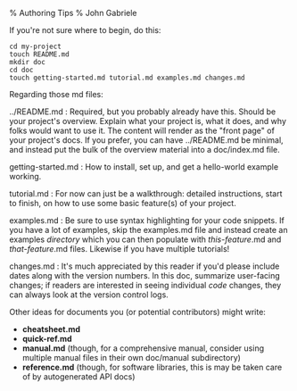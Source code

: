 % Authoring Tips
% John Gabriele

If you're not sure where to begin, do this:

~~~
cd my-project
touch README.md
mkdir doc
cd doc
touch getting-started.md tutorial.md examples.md changes.md
~~~

Regarding those md files:

../README.md
  : Required, but you probably already have this. Should be your
    project's overview. Explain what your project is, what it does,
    and why folks would want to use it.  The content will render as
    the "front page" of your project's docs.  If you prefer, you can
    have ../README.md be minimal, and instead put the bulk of the
    overview material into a doc/index.md file.

getting-started.md
  : How to install, set up, and get a hello-world example working.

tutorial.md
  : For now can just be a walkthrough: detailed instructions, start to
    finish, on how to use some basic feature(s) of your project.

examples.md
  : Be sure to use syntax highlighting for your code snippets. If you
    have a lot of examples, skip the examples.md file and instead
    create an examples *directory* which you can then populate with
    *this-feature*.md and *that-feature*.md files. Likewise if you
    have multiple tutorials!

changes.md
  : It's much appreciated by this reader if you'd please include dates
    along with the version numbers. In this doc, summarize user-facing
    changes; if readers are interested in seeing individual *code*
    changes, they can always look at the version control logs.

Other ideas for documents you (or potential contributors) might write:

  * __cheatsheet.md__
  * __quick-ref.md__
  * __manual.md__ (though, for a comprehensive manual, consider using
    multiple manual files in their own doc/manual subdirectory)
  * __reference.md__ (though, for software libraries, this is may be taken
    care of by autogenerated API docs)
